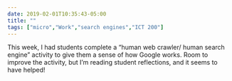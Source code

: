 ```yaml
---
date: 2019-02-01T10:35:43-05:00
title: ""
tags: ["micro","Work","search engines","ICT 200"]
---
```

This week, I had students complete a “human web crawler/ human search engine” activity to give them a sense of how Google works. Room to improve the activity, but I’m reading student reflections, and it seems to have helped!
